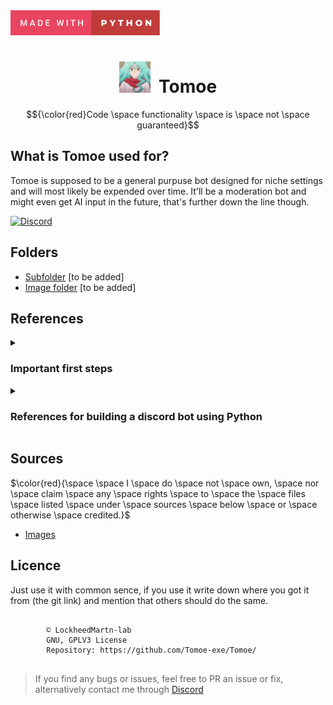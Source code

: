 <div align="left"><img src="https://raw.githubusercontent.com/LockheedMartin-lab/Tomoe/ce7c14b5acb73103f5daa6dd7f94c47f4a3c3738/Github/made-with-python.svg" alt="" height=40px></img></div>
<div align="center"><h1><img src="https://raw.githubusercontent.com/LockheedMartin-lab/Tomoe/refs/heads/main/Images/Logo_static.png" alt="" height=50px width=50px></img>&nbsp Tomoe </h1></div>

$${\color{red}Code \space functionality \space is \space not \space guaranteed}$$

<div align='left'><h2> What is Tomoe used for?</h2></div>

Tomoe is supposed to be a general purpuse bot designed for niche settings and will most likely be expended over time. 
It'll be a moderation bot and might even get AI input in the future, that's further down the line though. 

[![Discord](https://img.shields.io/discord/1394458619340394637?label=Join%20us%20on%20Discord&logo=discord&style=for-the-badge)](https://discord.gg/E3pDZYbhNt)


<div align="left"><h2> Folders</h2></div>

* [Subfolder](link)  [to be added]  
* [Image folder](link)  [to be added]  



<div align="left"><h2> References</h2></div>
 <details>
  <summary><h3>Important first steps</h3></summary>  
  [To be added]
</details>
 <details>
  <summary><h3>References for building a discord bot using Python</h3></summary>  
  [To be added]
</details>



<div align="left"><h2> Sources</h2></div>

$\color{red}{\space \space I \space do \space not \space own, \space nor \space claim \space any \space rights \space to \space the \space files \space listed \space under \space sources \space below \space or \space otherwise \space credited.}$

* [Images](https://www.crunchyroll.com/de/series/GZJH3D719/tsukimichi--moonlit-fantasy-?srsltid=AfmBOopdJg32eDUX_if-S-x2D1nGRt0inY3pH-QzROZ4MPBk-LrZhrgT )


<div align="left"><h2> Licence</h2></div>
Just use it with common sence, if you use it write down where you got it from (the git link) and mention that others should do the same. 
 


<pre>
    <code "color:white;background-color:black">
        ©️ LockheedMartn-lab
        GNU, GPLV3 License
        Repository: https://github.com/Tomoe-exe/Tomoe/
    </code>
</pre>


<blockquote>If you find any bugs or issues, feel free to PR an issue or fix, alternatively contact me through <a href="https://discordapp.com/users/583700813818626109/">Discord</a>
